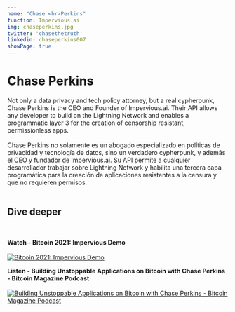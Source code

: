 ```yaml
---
name: "Chase <br>Perkins"
function: Impervious.ai
img: chaseperkins.jpg
twitter: 'chasethetruth'
linkedin: chaseperkins007
showPage: true
---
```


# Chase Perkins

Not only a data privacy and tech policy attorney, but a real cypherpunk, Chase Perkins is the CEO and Founder of Impervious.ai. Their API allows any developer to build on the Lightning Network and enables a programmatic layer 3 for the creation of censorship resistant, permissionless apps.
<br><br>
Chase Perkins no solamente es un abogado especializado en políticas de privacidad y tecnología de datos, sino un verdadero cypherpunk, y además el CEO y fundador de Impervious.ai. Su API permite a cualquier desarrollador trabajar sobre Lightning Network y habilita una tercera capa programática para la creación de aplicaciones resistentes a la censura y que no requieren permisos.
<br><br>

## Dive deeper

<br>

<div class="grid grid-cols-1 md:grid-cols-2 gap-5">
<div class="p-3 my-2">

**Watch - Bitcoin 2021: Impervious Demo** <br><br>
[ ![Bitcoin 2021: Impervious Demo](/content/watch_perkins.png)](https://www.youtube.com/watch?v=heJjTQEljxE/)
</div>

<div class="p-3 my-2">

**Listen - Building Unstoppable Applications on Bitcoin with Chase Perkins - Bitcoin Magazine Podcast**  <br><br>
[![Building Unstoppable Applications on Bitcoin with Chase Perkins - Bitcoin Magazine Podcast](/content/listen_perkins.png)](https://bitcoinmagazine.com/business/unstoppable-applications-on-bitcoin/)
</div>
</div>

<br>


